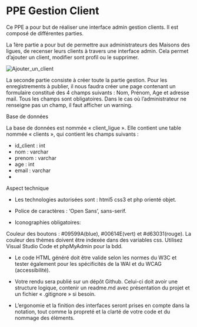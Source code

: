 # PPE Gestion Client

Ce PPE a pour but de réaliser une interface admin gestion clients. Il est composé de différentes parties.

La 1ère partie a pour but de permettre aux administrateurs des Maisons des ligues, de recenser leurs clients à travers une interface admin. Cela permet d’ajouter un client, modifier sont profil ou le supprimer. 

![Ajouter_un_client](https://user-images.githubusercontent.com/65156750/120106143-38430380-c15c-11eb-9f0c-8e48a7211d9f.png)

La seconde partie consiste à créer toute la partie gestion. Pour les enregistrements à publier, il nous faudra créer une page contenant un formulaire constitué des 4 champs suivants : Nom, Prénom, Age et adresse mail. Tous les champs sont obligatoires. Dans le cas où l’administrateur ne renseigne pas un champ, il faut afficher un warning.

Base de données

La base de données est nommée « client_ligue ». Elle contient une table nommée « clients », qui contient les champs suivants : 
- id_client : int
- nom : varchar
- prenom : varchar
- age : int
- email : varchar
- 

Aspect technique

- Les technologies autorisées sont : html5 css3 et php orienté objet.

- Police de caractères : ‘Open Sans’, sans-serif.

- Iconographies obligatoires:

Couleur des boutons : #09599A(blue), #00614E(vert) et #d63031(rouge).
La couleur des thèmes doivent être indexée dans des variables css.
Utilisez Visual Studio Code et phpMyAdmin pour la bdd.

- Le code HTML généré doit être valide selon les normes du W3C et tester également pour les spécificités de la WAI et du WCAG (accessibilité).

- Votre rendu sera publié sur un dépôt Github. Celui-ci doit avoir une structure logique, contenir un readme.md avec présentation du projet et un fichier « .gitignore » si besoin.

- L’ergonomie et la finition des interfaces seront prises en compte dans la notation, tout comme la propreté et la clarté de votre code et du nommage des éléments.
